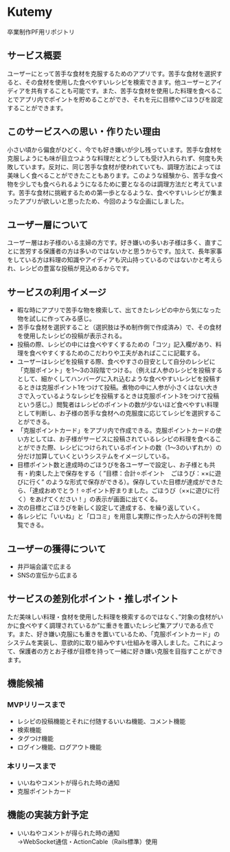 # Kutemy
卒業制作PF用リポジトリ
## サービス概要
ユーザーにとって苦手な食材を克服するためのアプリです。苦手な食材を選択すると、その食材を使用した食べやすいレシピを検索できます。他ユーザーとアイディアを共有することも可能です。また、苦手な食材を使用した料理を食べることでアプリ内でポイントを貯めることができ、それを元に目標やごほうびを設定することができます。

## このサービスへの思い・作りたい理由
小さい頃から偏食がひどく、今でも好き嫌いが少し残っています。苦手な食材を克服しようにも味が目立つような料理だとどうしても受け入れられず、何度も失敗しています。反対に、同じ苦手な食材が使われていても、調理方法によっては美味しく食べることができたこともあります。このような経験から、苦手な食べ物を少しでも食べられるようになるために要となるのは調理方法だと考えています。苦手な食材に挑戦するための第一歩となるような、食べやすいレシピが集まったアプリが欲しいと思ったため、今回のような企画にしました。

## ユーザー層について
ユーザー層はお子様のいる主婦の方です。好き嫌いの多いお子様は多く、直すことに苦労する保護者の方は多いのではないかと思うからです。加えて、長年家事をしている方は料理の知識やアイディアも沢山持っているのではないかと考えられ、レシピの豊富な投稿が見込めるからです。

## サービスの利用イメージ
- 暇な時にアプリで苦手な物を検索して、出てきたレシピの中から気になった物を試しに作ってみる感じ。  
- 苦手な食材を選択すること（選択肢は予め制作側で作成済み）で、その食材を使用したレシピの投稿が表示される。  
- 投稿の際、レシピの中には食べやすくするための「コツ」記入欄があり、料理を食べやすくするためのこだわりや工夫があればここに記載する。  
- ユーザーはレシピを投稿する際、食べやすさの目安として自分のレシピに「克服ポイント」を1〜3の3段階でつける。（例えば人参のレシピを投稿するとして、細かくしてハンバーグに入れ込むような食べやすいレシピを投稿するときは克服ポイント1をつけて投稿。煮物の中に人参が小さくはない大きさで入っているようなレシピを投稿するときは克服ポイント3をつけて投稿という感じ。）閲覧者はレシピのポイントの数が少ないほど食べやすい料理として判断し、お子様の苦手な食材への克服度に応じてレシピを選択することができる。  
- 「克服ポイントカード」をアプリ内で作成できる。克服ポイントカードの使い方としては、お子様がサービスに投稿されているレシピの料理を食べることができた際、レシピにつけられているポイントの数（1〜3のいずれか）の分だけ加算していくというシステムをイメージしている。  
- 目標ポイント数と達成時のごほうびを各ユーザーで設定し、お子様とも共有・約束した上で保存をする（ ”目標：合計⚪︎ポイント　ごほうび：××に遊びに行く” のような形式で保存ができる）。保存していた目標が達成ができたら、「達成おめでとう！⚪︎ポイント貯まりました。ごほうび（××に遊びに行く）をあげてください！」の表示が画面に出てくる。
- 次の目標とごほうびを新しく設定して達成する、を繰り返していく。
- 各レシピに「いいね」と「口コミ」を用意し実際に作った人からの評判を閲覧できる。   

## ユーザーの獲得について
- 井戸端会議で広まる  
- SNSの宣伝から広まる  

## サービスの差別化ポイント・推しポイント
ただ美味しい料理・食材を使用した料理を検索するのではなく、”対象の食材がいかに食べやすく調理されているか”に重きを置いたレシピ集アプリである点です。また、好き嫌い克服にも重きを置いているため、「克服ポイントカード」のシステムを実装し、意欲的に取り組みやすい仕組みを導入しました。これによって、保護者の方とお子様が目標を持って一緒に好き嫌い克服を目指すことができます。

## 機能候補
### MVPリリースまで
- レシピの投稿機能とそれに付随するいいね機能、コメント機能  
- 検索機能  
- タグつけ機能
- ログイン機能、ログアウト機能  
### 本リリースまで  
- いいねやコメントが得られた時の通知  
- 克服ポイントカード

## 機能の実装方針予定  
- いいねやコメントが得られた時の通知  
→WebSocket通信・ActionCable（Rails標準）使用  